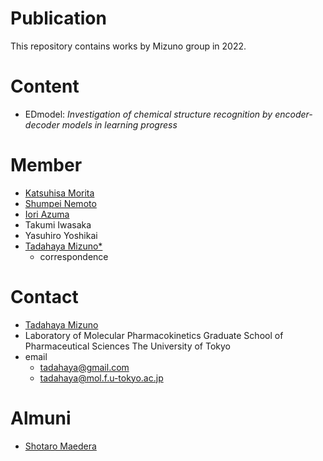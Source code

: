 # Publication
This repository contains works by Mizuno group in 2022.  

# Content
- EDmodel: *Investigation of chemical structure recognition by encoder-decoder models in learning progress*  

# Member
- [Katsuhisa Morita](https://github.com/KatsuhisaMorita)  
- [Shumpei Nemoto](https://github.com/Nemoto-S)  
- [Iori Azuma](https://github.com/groovy-phazuma)  
- Takumi Iwasaka  
- Yasuhiro Yoshikai  
- [Tadahaya Mizuno*](https://github.com/tadahayamiz)  
    - correspondence  

# Contact
- [Tadahaya Mizuno](https://github.com/tadahayamiz)  
- Laboratory of Molecular Pharmacokinetics Graduate School of Pharmaceutical Sciences The University of Tokyo  
- email  
    - tadahaya@gmail.com  
    - tadahaya@mol.f.u-tokyo.ac.jp  

# Almuni
- [Shotaro Maedera](https://github.com/ShotaroMaedera)  
